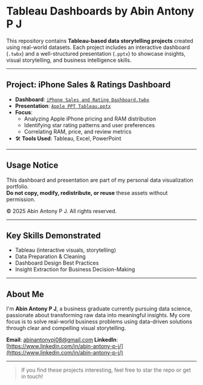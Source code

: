 # Tableau Dashboards by Abin Antony P J

This repository contains **Tableau-based data storytelling projects** created using real-world datasets. Each project includes an interactive dashboard (`.twbx`) and a well-structured presentation (`.pptx`) to showcase insights, visual storytelling, and business intelligence skills.

---

## Project: iPhone Sales & Ratings Dashboard

- **Dashboard**: [`iPhone Sales and Rating Dashboard.twbx`](iPhone%20sales%20and%20rating%20dashboard%20.twbx)
- **Presentation**: [`Apple PPT Tableau.pptx`](apple%20ppt%20tableau.pptx)
- **Focus**:
  - Analyzing Apple iPhone pricing and RAM distribution
  - Identifying star rating patterns and user preferences
  - Correlating RAM, price, and review metrics
- 🛠️ **Tools Used**: Tableau, Excel, PowerPoint

---

## Usage Notice

This dashboard and presentation are part of my personal data visualization portfolio.  
**Do not copy, modify, redistribute, or reuse** these assets without permission.

© 2025 Abin Antony P J. All rights reserved.

---

## Key Skills Demonstrated

- Tableau (interactive visuals, storytelling)
- Data Preparation & Cleaning
- Dashboard Design Best Practices
- Insight Extraction for Business Decision-Making

---

## About Me

I'm **Abin Antony P J**, a business graduate currently pursuing data science, passionate about transforming raw data into meaningful insights. My core focus is to solve real-world business problems using data-driven solutions through clear and compelling visual storytelling.

**Email**: [abinantonypj08@gmail.com](abinantonypj08@gmail.com)
**LinkedIn**: [https://www.linkedin.com/in/abin-antony-p-j/](https://www.linkedin.com/in/abin-antony-p-j/)

---

> If you find these projects interesting, feel free to star the repo or get in touch!
